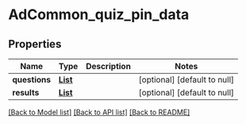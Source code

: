 # AdCommon_quiz_pin_data
## Properties

| Name | Type | Description | Notes |
|------------ | ------------- | ------------- | -------------|
| **questions** | [**List**](QuizPinQuestion.md) |  | [optional] [default to null] |
| **results** | [**List**](QuizPinResult.md) |  | [optional] [default to null] |

[[Back to Model list]](../README.md#documentation-for-models) [[Back to API list]](../README.md#documentation-for-api-endpoints) [[Back to README]](../README.md)

